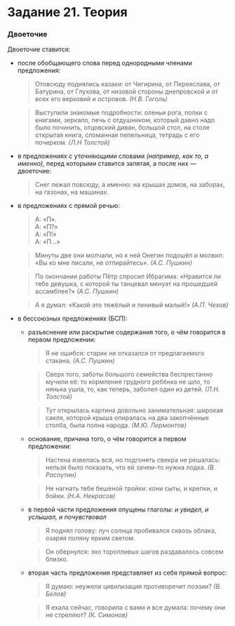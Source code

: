 # Задание 21. Теория

### Двоеточие
Двоеточие ставится:

* после обобщающего слова перед однородными членами предложения:
  > Отовсюду поднялись казаки: от Чигирина, от Переяслава, от Батурина, от Глухова, от низовой стороны днепровской и от всех его верховий и островов. *(Н.В. Гоголь)*

  > Выступили знакомые подробности: оленьи рога, полки с книгами, зеркало, печь с отдушником, который давно надо было починить, отцовский диван, большой стол, на столе открытая книга, сломанная пепельница, тетрадь с его почерком. *(Л.Н Толстой)*

* в предложениях с уточняющими словами *(например, как то, а именно)*, перед которыми ставится запятая, а после них — двоеточие:
  > Снег лежал повсюду, а именно: на крышах домов, на заборах, на газонах, на машинах.

* в предложениях с прямой речью:
  > А: «П».<br>
  > А: «П?»<br>
  > А: «П!»<br>
  > А: «П...»

  > Минуты две они молчали, но к ней Онегин подошёл и молвил: «Вы ко мне писали, не отпирайтесь». *(А.С. Пушкин)*

  > По окончании работы Пётр спросил Ибрагима: «Нравится ли тебе девушка, с которой ты танцевал менуэт на прошедшей ассамблее?» *(А.С. Пушкин)*

  > А я думал: «Какой это тяжёлый и ленивый малый!» *(А.П. Чехов)*

* в бессоюзных предложениях (БСП):
  * разъяснение или раскрытие содержания того, о чём говорится в первом предложении:
    > Я не ошибся: старик не отказался от предлагаемого стакана. *(А.С. Пушкин)*

    > Сверх того, заботы большого семейства беспрестанно мучили её: то кормление грудного ребёнка не шло, то нянька ушла, то, как теперь, заболел один из детей. *(Л.Н. Толстой)*

    > Тут открылась картина довольно занимательная: широкая сакля, которой крыша опиралась на два закопчённые столба, была полна народа. *(М.Ю. Лермонтов)*

  * основание, причина того, о чём говорится а первом предложении:
    > Настена извелась вся, но подгонять свекра не решалась: нельзя было показать, что ей зачем-то нужна лодка. *(В. Распутин)*

    > Не нагнать тебе бешеной тройки: кони сыты, и крепки, и бойки. *(Н.А. Некрасов)*

  * в первой части предложения опущены глаголы: *и увидел, и услышал, и почувствовал*
    > Я поднял голову: луч солнца пробивался сквозь облака, озаряя поляну ярким светом.

    > Он обернулся: эхо торопливых шагов раздавалось совсем близко. 

  * вторая часть предложения представляет из себя прямой вопрос:
    > Я думаю: неужели цивилизация противоречит поэзии? *(В. Белов)*

    > Я ехала сейчас, говорила с вами и все думала: почему они не стреляют? *(К. Симонов)*
